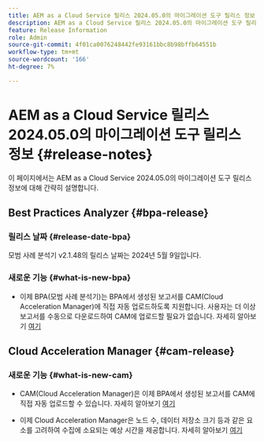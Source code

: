 ```yaml
---
title: AEM as a Cloud Service 릴리스 2024.05.0의 마이그레이션 도구 릴리스 정보
description: AEM as a Cloud Service 릴리스 2024.05.0의 마이그레이션 도구 릴리스 정보
feature: Release Information
role: Admin
source-git-commit: 4f01ca0076248442fe93161bbc8b98bffb64551b
workflow-type: tm+mt
source-wordcount: '166'
ht-degree: 7%

---
```


# AEM as a Cloud Service 릴리스 2024.05.0의 마이그레이션 도구 릴리스 정보 {#release-notes}

이 페이지에서는 AEM as a Cloud Service 2024.05.0의 마이그레이션 도구 릴리스 정보에 대해 간략히 설명합니다.

## Best Practices Analyzer {#bpa-release}

### 릴리스 날짜 {#release-date-bpa}

모범 사례 분석기 v2.1.48의 릴리스 날짜는 2024년 5월 9일입니다.

### 새로운 기능 {#what-is-new-bpa}

* 이제 BPA(모범 사례 분석기)는 BPA에서 생성된 보고서를 CAM(Cloud Acceleration Manager)에 직접 자동 업로드하도록 지원합니다. 사용자는 더 이상 보고서를 수동으로 다운로드하여 CAM에 업로드할 필요가 없습니다. 자세히 알아보기 [여기](https://experienceleague.adobe.com/ko/docs/experience-manager-cloud-service/content/migration-journey/cloud-migration/best-practices-analyzer/using-best-practices-analyzer)

## Cloud Acceleration Manager {#cam-release}

### 새로운 기능 {#what-is-new-cam}

* CAM(Cloud Acceleration Manager)은 이제 BPA에서 생성된 보고서를 CAM에 직접 자동 업로드할 수 있습니다. 자세히 알아보기 [여기](https://experienceleague.adobe.com/en/docs/experience-manager-cloud-service/content/migration-journey/cloud-acceleration-manager/using-cam/cam-readiness-phase#best-practices-analysis)

* 이제 Cloud Acceleration Manager은 노드 수, 데이터 저장소 크기 등과 같은 요소를 고려하여 수집에 소요되는 예상 시간을 제공합니다. 자세히 알아보기 [여기](https://experienceleague.adobe.com/en/docs/experience-manager-cloud-service/content/migration-journey/cloud-migration/content-transfer-tool/ingesting-content)

